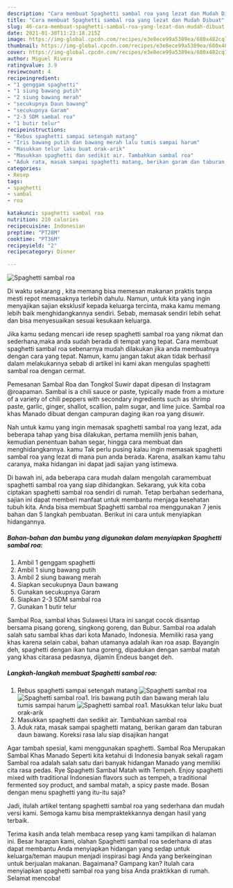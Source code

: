 ```yaml
---
description: "Cara membuat Spaghetti sambal roa yang lezat dan Mudah Dibuat"
title: "Cara membuat Spaghetti sambal roa yang lezat dan Mudah Dibuat"
slug: 46-cara-membuat-spaghetti-sambal-roa-yang-lezat-dan-mudah-dibuat
date: 2021-01-30T11:23:18.215Z
image: https://img-global.cpcdn.com/recipes/e3e8ece99a5389ea/680x482cq70/spaghetti-sambal-roa-foto-resep-utama.jpg
thumbnail: https://img-global.cpcdn.com/recipes/e3e8ece99a5389ea/680x482cq70/spaghetti-sambal-roa-foto-resep-utama.jpg
cover: https://img-global.cpcdn.com/recipes/e3e8ece99a5389ea/680x482cq70/spaghetti-sambal-roa-foto-resep-utama.jpg
author: Miguel Rivera
ratingvalue: 3.9
reviewcount: 4
recipeingredient:
- "1 genggam spaghetti"
- "1 siung bawang putih"
- "2 siung bawang merah"
- "secukupnya Daun bawang"
- "secukupnya Garam"
- "2-3 SDM sambal roa"
- "1 butir telur"
recipeinstructions:
- "Rebus spaghetti sampai setengah matang"
- "Iris bawang putih dan bawang merah lalu tumis sampai harum"
- "Masukkan telur laku buat orak-arik"
- "Masukkan spaghetti dan sedikit air. Tambahkan sambal roa"
- "Aduk rata, masak sampai spaghetti matang, berikan garam dan taburan daun bawang. Koreksi rasa lalu siap disajikan hangat"
categories:
- Resep
tags:
- spaghetti
- sambal
- roa

katakunci: spaghetti sambal roa 
nutrition: 210 calories
recipecuisine: Indonesian
preptime: "PT28M"
cooktime: "PT36M"
recipeyield: "2"
recipecategory: Dinner

---
```



![Spaghetti sambal roa](https://img-global.cpcdn.com/recipes/e3e8ece99a5389ea/680x482cq70/spaghetti-sambal-roa-foto-resep-utama.jpg)

Di waktu  sekarang , kita memang bisa memesan makanan praktis tanpa mesti repot memasaknya terlebih dahulu. Namun, untuk kita yang ingin menyajikan sajian eksklusif kepada keluarga tercinta, maka kamu memang lebih baik menghidangkannya sendiri. Sebab, memasak sendiri lebih sehat dan bisa menyesuaikan sesuai kesukaan keluarga.

Jika kamu sedang mencari ide resep spaghetti sambal roa yang nikmat dan sederhana,maka anda sudah berada di tempat yang tepat. Cara membuat spaghetti sambal roa  sebenarnya mudah dilakukan jika anda membuatnya dengan cara yang tepat. Namun, kamu jangan takut akan tidak berhasil dalam melakukannya 
sebab di artikel ini kami akan mengulas spaghetti sambal roa dengan cermat.  

Pemesanan Sambal Roa dan Tongkol Suwir dapat dipesan di Instagram @roapaman. Sambal is a chili sauce or paste, typically made from a mixture of a variety of chili peppers with secondary ingredients such as shrimp paste, garlic, ginger, shallot, scallion, palm sugar, and lime juice. Sambal roa khas Manado dibuat dengan campuran daging ikan roa yang disuwir.

Nah untuk kamu yang ingin memasak spaghetti sambal roa yang lezat, ada beberapa tahap yang bisa dilakukan, pertama memilih jenis bahan, kemudian penentuan bahan segar, hingga cara membuat dan menghidangkannya. kamu Tak perlu pusing kalau ingin memasak spaghetti sambal roa yang lezat di mana pun anda berada. Karena, asalkan kamu  tahu caranya, maka hidangan ini dapat jadi sajian yang istimewa.

Di bawah ini, ada beberapa cara mudah dalam mengolah caramembuat spaghetti sambal roa yang siap dihidangkan. Sekarang, yuk kita coba ciptakan spaghetti sambal roa sendiri di rumah. Tetap berbahan sederhana, sajian ini dapat memberi manfaat untuk membantu menjaga kesehatan tubuh kita. Anda bisa membuat Spaghetti sambal roa menggunakan 7 jenis bahan dan 5 langkah pembuatan. Berikut ini cara untuk menyiapkan hidangannya.

<!--inarticleads1-->

##### Bahan-bahan dan bumbu yang digunakan dalam menyiapkan Spaghetti sambal roa:

1. Ambil 1 genggam spaghetti
1. Ambil 1 siung bawang putih
1. Ambil 2 siung bawang merah
1. Siapkan secukupnya Daun bawang
1. Gunakan secukupnya Garam
1. Siapkan 2-3 SDM sambal roa
1. Gunakan 1 butir telur


Sambal Roa, sambal khas Sulawesi Utara ini sangat cocok disantap bersama pisang goreng, singkong goreng, dan Bubur. Sambal roa adalah salah satu sambal khas dari kota Manado, Indonesia. Memiliki rasa yang khas karena selain cabai, bahan utamanya adalah ikan roa asap. Bayangin deh, spaghetti dengan ikan tuna goreng, dipadukan dengan sambal matah yang khas citarasa pedasnya, dijamin Endeus banget deh. 

<!--inarticleads2-->

##### Langkah-langkah membuat Spaghetti sambal roa:

1. Rebus spaghetti sampai setengah matang
<img src="https://img-global.cpcdn.com/steps/176703518eef684f/160x128cq70/spaghetti-sambal-roa-langkah-memasak-1-foto.jpg" alt="Spaghetti sambal roa"><img src="https://img-global.cpcdn.com/steps/eab6aca9ccc3d419/160x128cq70/spaghetti-sambal-roa-langkah-memasak-1-foto.jpg" alt="Spaghetti sambal roa">1. Iris bawang putih dan bawang merah lalu tumis sampai harum
<img src="https://img-global.cpcdn.com/steps/f31b23b5e3ecb752/160x128cq70/spaghetti-sambal-roa-langkah-memasak-2-foto.jpg" alt="Spaghetti sambal roa">1. Masukkan telur laku buat orak-arik
1. Masukkan spaghetti dan sedikit air. Tambahkan sambal roa
1. Aduk rata, masak sampai spaghetti matang, berikan garam dan taburan daun bawang. Koreksi rasa lalu siap disajikan hangat


Agar tambah spesial, kami menggunakan spaghetti. Sambal Roa Merupakan Sambal Khas Manado Seperti kita ketahui di Indonesia banyak sekali ragam Sambal roa adalah salah satu dari banyak hidangan Manado yang memiliki cita rasa pedas. Rye Spaghetti Sambal Matah with Tempeh. Enjoy spaghetti mixed with traditional Indonesian flavors such as tempeh, a traditional fermented soy product, and sambal matah, a spicy paste made. Bosan dengan menu spaghetti yang itu-itu saja? 

Jadi, itulah artikel tentang  spaghetti sambal roa  yang sederhana dan mudah versi kami. Semoga kamu bisa mempraktekkannya dengan hasil yang terbaik. 

Terima kasih anda telah membaca resep yang kami tampilkan di halaman ini. Besar harapan kami, olahan  Spaghetti sambal roa sederhana di atas dapat membantu Anda menyiapkan hidangan yang sedap untuk keluarga/teman maupun menjadi inspirasi bagi Anda yang berkeinginan untuk berjualan makanan. Bagaimana? Gampang kan? Itulah cara menyiapkan spaghetti sambal roa yang bisa Anda praktikkan di rumah. Selamat mencoba!

